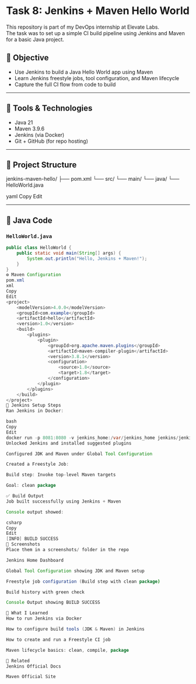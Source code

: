 # Task 8: Jenkins + Maven Hello World

This repository is part of my DevOps internship at Elevate Labs.  
The task was to set up a simple CI build pipeline using Jenkins and Maven for a basic Java project.

## 📌 Objective

- Use Jenkins to build a Java Hello World app using Maven
- Learn Jenkins freestyle jobs, tool configuration, and Maven lifecycle
- Capture the full CI flow from code to build

---

## 🧰 Tools & Technologies

- Java 21
- Maven 3.9.6
- Jenkins (via Docker)
- Git + GitHub (for repo hosting)

---

## 📁 Project Structure

jenkins-maven-hello/ ├── pom.xml └── src/ └── main/ └── java/ └── HelloWorld.java

yaml
Copy
Edit

---

## 📜 Java Code

### `HelloWorld.java`
```java
public class HelloWorld {
    public static void main(String[] args) {
        System.out.println("Hello, Jenkins + Maven!");
    }
}
⚙️ Maven Configuration
pom.xml
xml
Copy
Edit
<project>
    <modelVersion>4.0.0</modelVersion>
    <groupId>com.example</groupId>
    <artifactId>hello</artifactId>
    <version>1.0</version>
    <build>
        <plugins>
            <plugin>
                <groupId>org.apache.maven.plugins</groupId>
                <artifactId>maven-compiler-plugin</artifactId>
                <version>3.8.1</version>
                <configuration>
                    <source>1.8</source>
                    <target>1.8</target>
                </configuration>
            </plugin>
        </plugins>
    </build>
</project>
🚀 Jenkins Setup Steps
Ran Jenkins in Docker:

bash
Copy
Edit
docker run -p 8081:8080 -v jenkins_home:/var/jenkins_home jenkins/jenkins:lts
Unlocked Jenkins and installed suggested plugins

Configured JDK and Maven under Global Tool Configuration

Created a Freestyle Job:

Build step: Invoke top-level Maven targets

Goal: clean package

✅ Build Output
Job built successfully using Jenkins + Maven

Console output showed:

csharp
Copy
Edit
[INFO] BUILD SUCCESS
📸 Screenshots
Place them in a screenshots/ folder in the repo

Jenkins Home Dashboard

Global Tool Configuration showing JDK and Maven setup

Freestyle job configuration (Build step with clean package)

Build history with green check

Console Output showing BUILD SUCCESS

🧠 What I Learned
How to run Jenkins via Docker

How to configure build tools (JDK & Maven) in Jenkins

How to create and run a Freestyle CI job

Maven lifecycle basics: clean, compile, package

🔗 Related
Jenkins Official Docs

Maven Official Site
